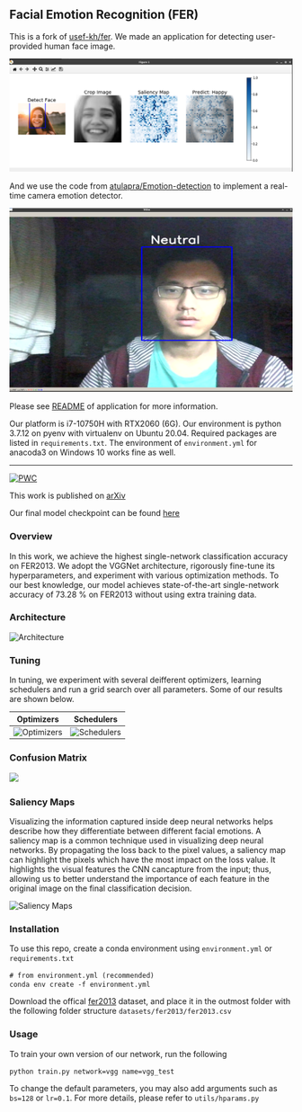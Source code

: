 ## Facial Emotion Recognition (FER)

This is a fork of [usef-kh/fer](https://github.com/usef-kh/fer). We made an application for detecting user-provided human face image.

![](images/app1.png)

And we use the code from [atulapra/Emotion-detection](https://github.com/atulapra/Emotion-detection) to implement a real-time camera emotion detector.

![](images/app2.png)

Please see [README](./application/README.md) of application for more information.

Our platform is i7-10750H with RTX2060 (6G). Our environment is python 3.7.12 on pyenv with virtualenv on Ubuntu 20.04. Required packages are listed in `requirements.txt`. The environment of `environment.yml` for anacoda3 on Windows 10 works fine as well.

---

[![PWC](https://img.shields.io/endpoint.svg?url=https://paperswithcode.com/badge/facial-emotion-recognition-state-of-the-art/facial-expression-recognition-on-fer2013)](https://paperswithcode.com/sota/facial-expression-recognition-on-fer2013?p=facial-emotion-recognition-state-of-the-art)

This work is published on [arXiv](https://arxiv.org/abs/2105.03588)

Our final model checkpoint can be found [here](https://drive.google.com/file/d/1uXGMXRk09r1ZQGFFEcoKXLKZHuaXDtNT/view?usp=sharing)

### Overview
In this work, we achieve the highest single-network classification accuracy on FER2013. We adopt the VGGNet architecture, rigorously fine-tune its hyperparameters, and experiment with various optimization methods. To our best knowledge, our model achieves state-of-the-art single-network accuracy of 73.28 % on FER2013 without using extra training data.

### Architecture
![Architecture](images/architecture.jpeg)

### Tuning

In tuning, we experiment with several deifferent optimizers, learning schedulers and run a grid search over all parameters. Some of our results are shown below.

Optimizers            |  Schedulers
:-------------------------:|:-------------------------:
![Optimizers](images/optimizers.png)  |  ![Schedulers](images/schedulers.jpeg)

### Confusion Matrix
<img src="https://github.com/usef-kh/fer/blob/master/images/confusion%20matrix.jpeg" width="500">

### Saliency Maps
Visualizing the information captured inside deep neural networks helps describe how they differentiate between different facial emotions. A saliency map is a common technique used in visualizing deep neural networks. By propagating the loss back to the pixel values, a saliency map can highlight the pixels which have the most impact on the loss value. It highlights the visual features the CNN cancapture from the input; thus, allowing us to better understand the  importance of each feature in the original image on the final classification decision.

![Saliency Maps](images/saliency%20maps.jpeg)

### Installation
To use this repo, create a conda environment using `environment.yml` or `requirements.txt`

```
# from environment.yml (recommended)
conda env create -f environment.yml
```
Download the offical [fer2013](https://www.kaggle.com/c/challenges-in-representation-learning-facial-expression-recognition-challenge/data) dataset, and place it in the outmost folder with the following folder structure `datasets/fer2013/fer2013.csv`

### Usage

To train your own version of our network, run the following

```
python train.py network=vgg name=vgg_test
```
To change the default parameters, you may also add arguments such as `bs=128` or `lr=0.1`. For more details, please refer to `utils/hparams.py`
